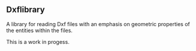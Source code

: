 ## Dxflibrary

A library for reading Dxf files with an emphasis on geometric properties of the entities within the files.

This is a work in progess.